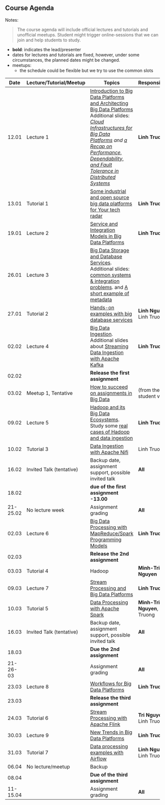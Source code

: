 ## Course Agenda

Notes:
> The course agenda will include official lectures and tutorials and unofficial meetups. Student might trigger online-sessions that we can join and help students to study.
- **bold**: indicates the lead/presenter
- dates for lectures and tutorials are fixed, however, under some circumstances,  the planned dates might be changed.
- meetups:
  - the schedule could be flexible but we try to use the common slots


Date    | Lecture/Tutorial/Meetup  | Topics | Responsibles
--------|--------------|-------|---------
12.01   |Lecture 1  | [Introduction to Big Data Platforms and Architecting Big Data Platforms]() Additional slides: *[Cloud Infrastructures for Big Data Platforms](lecturenotes/pdfs/module1-lecture2-1-cloudinfrastructuresandservices-v0.2.pdf) and [a Recap on Performance, Dependability, and Fault Tolerance in Distributed Systems](lecturenotes/pdfs/performance-dependability-refresh_Truong.pdf)*| **Linh Truong**
13.01   |Tutorial 1 | [Some industrial and open source big data platforms for Your tech radar]()| **Linh Truong**
19.01  |Lecture 2  | [Service and Integration Models in Big Data Platforms]()| **Linh Truong**
26.01  |Lecture 3  | [Big Data Storage and Database Services](). Additional slides: [common systems & integration problems](). and [A short example of metadata](https://aalto.cloud.panopto.eu/Panopto/Pages/Viewer.aspx?id=e54ba118-53c1-4097-9b12-acc2013ddb4f)
27.01  |Tutorial 2 | [Hands-on examples with big database services](https://version.aalto.fi/gitlab/bigdataplatforms/cs-e4640/-/tree/master/tutorials/consistency)| **Linh Nguyen**, Linh Truong
02.02   |Lecture 4 | [Big Data Ingestion](). Additional slides about [Streaming Data Ingestion with Apache Kafka](lecturenotes/pdfs/module2-lecture5-apachekafka.pdf)  | **Linh Truong**
02.02  |   | **Release the first assignment**
03.02   |Meetup 1, Tentative| [How to succeed on assignments in Big Data]() | (from the student view)
09.02  |Lecture 5 | [Hadoop and its Big Data Ecosystems](). Study some [real cases of Hadoop and data ingestion]()| **Linh Truong**
10.02  |Tutorial 3 | [Data Ingestion with Apache Nifi](https://version.aalto.fi/gitlab/bigdataplatforms/cs-e4640/-/tree/master/tutorials/nifi)| Linh Truong
16.02  | Invited Talk (tentative) | Backup date, assignment support, possible invited talk| **All**
18.02  |   |  **due of the first assignment -13.00**
21-25.02  |  No lecture week | Assignment grading| **All**
02.03  |Lecture 6  | [Big Data Processing with MapReduce/Spark Programming Models]() | **Linh Truong**
02.03  |   | **Release the 2nd assignment**
03.03  | Tutorial 4 |Hadoop | **Minh-Tri Nguyen**
09.03  |Lecture 7 | [Stream Processing and Big Data Platforms]()| **Linh Truong**
10.03  |Tutorial 5 | [Data Processing with Apache Spark](tutorials/spark/README.md)  | **Minh-Tri Nguyen**, Linh Truong
16.03  |Invited Talk (tentative) | Backup date, assignment support, possible invited talk| **All**
18.03  |   | **Due the 2nd assignment**  |   |
|21-26-03   |   | Assignment grading  | **All**  |
23.03  |Lecture 8 | [Workflows for Big Data Platforms]() | **Linh Truong**
23.03  |   | **Release the third assignment**
24.03  |Tutorial 6| [Stream Processing with Apache Flink](tutorials/streamingwithflink/README.md) | **Tri Nguyen**, Linh Truong
30.03  |Lecture 9 | [New Trends in Big Data Platforms]() | **Linh Truong**
31.03  |Tutorial 7| [Data processing examples with Airflow](https://version.aalto.fi/gitlab/bigdataplatforms/cs-e4640/-/tree/master/tutorials/airflow/)| **Linh Nguyen**, Linh Truong
06.04  |  No lecture/meetup | Backup  |   |   |
08.04  | | **Due of the third assignment**
11-15.04  |   | Assignment grading| **All**
